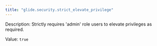 ```yaml
---
title: "glide.security.strict_elevate_privilege"
---
```


Description: Strictly requires 'admin' role users to elevate privileges as required.

Value: `true`